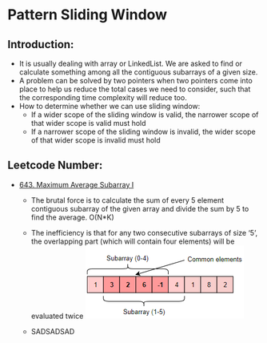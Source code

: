 # Pattern Sliding Window

## Introduction:

* It is usually dealing with array or LinkedList. We are asked to find or calculate something among all the contiguous subarrays of a given size.
* A problem can be solved by two pointers when two pointers come into place to help us reduce the total cases we need to consider, such that the corresponding time complexity will reduce too.
* How to determine whether we can use sliding window: 
  * If a wider scope of the sliding window is valid, the narrower scope of that wider scope is valid must hold
  * If a narrower scope of the sliding window is invalid, the wider scope of that wider scope is invalid must hold

## Leetcode Number:

* [643. Maximum Average Subarray I](https://leetcode.com/problems/maximum-average-subarray-i/)

  * The brutal force is to calculate the sum of every 5 element contiguous subarray of the given array and divide the sum by 5 to find the average.  O\(N\*K\)
  * The inefficiency is that for any two consecutive subarrays of size ‘5’, the overlapping part \(which will contain four elements\) will be evaluated twice ![](../.gitbook/assets/image%20%282%29.png) 



  * SADSADSAD





